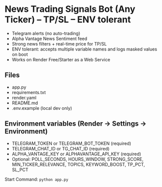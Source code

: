 # News Trading Signals Bot (Any Ticker) – TP/SL – ENV tolerant

- Telegram alerts (no auto-trading)
- Alpha Vantage News Sentiment feed
- Strong news filters + real-time price for TP/SL
- ENV tolerant: accepts multiple variable names and logs masked values on boot
- Works on Render Free/Starter as a Web Service

## Files
- app.py
- requirements.txt
- render.yaml
- README.md
- .env.example (local dev only)

## Environment variables (Render → Settings → Environment)
- TELEGRAM_TOKEN or TELEGRAM_BOT_TOKEN (required)
- TELEGRAM_CHAT_ID or TG_CHAT_ID (required)
- ALPHA_VANTAGE_KEY or ALPHAVANTAGE_API_KEY (required)
- Optional: POLL_SECONDS, HOURS_WINDOW, STRONG_SCORE, MIN_TICKER_RELEVANCE, TOPICS, KEYWORD_BOOST, TP_PCT, SL_PCT

Start Command: `python app.py`
